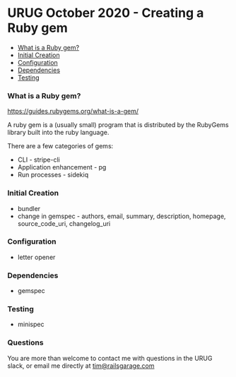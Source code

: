 # URUG October 2020 - Creating a Ruby gem

* [What is a Ruby gem?](https://gitlab.com/thogg4/create-a-gem-urug-10-2020#what-is-a-ruby-gem)
* [Initial Creation](https://gitlab.com/thogg4/create-a-gem-urug-10-2020#initial-creation)
* [Configuration](https://gitlab.com/thogg4/create-a-gem-urug-10-2020#configuration)
* [Dependencies](https://gitlab.com/thogg4/create-a-gem-urug-10-2020#dependencies)
* [Testing](https://gitlab.com/thogg4/create-a-gem-urug-10-2020#testing)


### What is a Ruby gem?
https://guides.rubygems.org/what-is-a-gem/

A ruby gem is a (usually small) program that is distributed by the RubyGems library built into the ruby language.

There are a few categories of gems:
* CLI - stripe-cli
* Application enhancement - pg
* Run processes - sidekiq

### Initial Creation
* bundler
* change in gemspec - authors, email, summary, description, homepage, source_code_uri, changelog_uri
### Configuration
* letter opener
### Dependencies
* gemspec
### Testing
* minispec

### Questions
You are more than welcome to contact me with questions in the URUG slack, or email me directly at tim@railsgarage.com
